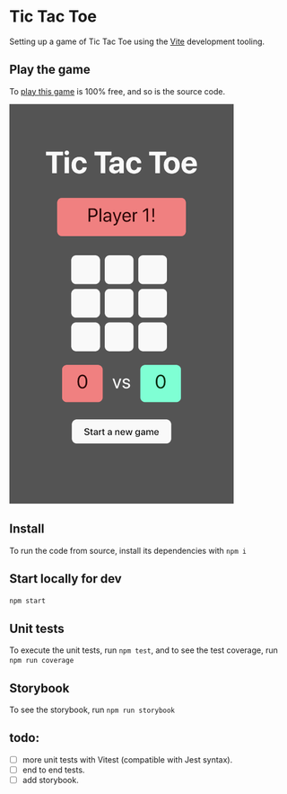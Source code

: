 # Tic Tac Toe
Setting up a game of Tic Tac Toe using the [Vite](https://vitejs.dev/) development tooling.

## Play the game
To [play this game](https://ebabel-eu.github.io/tic-tac-toe-vite/) is 100% free, and so is the source code.

![play Tic Tac Toe](screenshot_400x.png)

## Install
To run the code from source, install its dependencies with `npm i`

## Start locally for dev
`npm start`

## Unit tests
To execute the unit tests, run `npm test`, and to see the test coverage, run `npm run coverage`

## Storybook
To see the storybook, run `npm run storybook`

## todo:
- [ ] more unit tests with Vitest (compatible with Jest syntax).
- [ ] end to end tests.
- [ ] add storybook.

